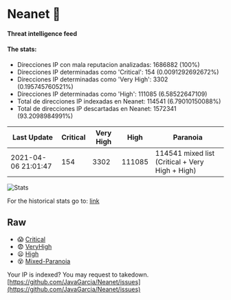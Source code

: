 # Neanet :hocho:
#### Threat intelligence feed
#### The stats:

- Direcciones IP con mala reputacion analizadas: 1686882 (100%)
- Direcciones IP determinadas como 'Critical':  154 (0.0091292692672%)
- Direcciones IP determinadas como 'Very High':  3302 (0.195745760521%)
- Direcciones IP determinadas como 'High':  111085 (6.58522647109)
- Total de direcciones IP indexadas en Neanet:  114541 (6.79010150088%)
- Total de direcciones IP descartadas en Neanet:  1572341 (93.2098984991%)

| Last Update | Critical | Very High | High | Paranoia |
| --- | --- | --- | --- | --- |
| 2021-04-06 21:01:47 | 154 | 3302 | 111085 | 114541 mixed list (Critical + Very High + High)|

![Stats](https://docs.google.com/spreadsheets/d/e/2PACX-1vSnaNMIXVabIpDJjufMlzH7poXnshF3mgd8Is1g9ytUEzVsP5my4Trn8f-xkoLLQ38xpL3HtmUexLo6/pubchart?oid=501124687&format=image)

For the historical stats go to: [link](/stats.csv)
## Raw
- :scream: [Critical](https://raw.githubusercontent.com/JavaGarcia/Neanet/master/blacklists/neanet_critical.txt)
- :fearful: [VeryHigh](https://raw.githubusercontent.com/JavaGarcia/Neanet/master/blacklists/neanet_veryHigh.txtt)
- :frowning: [High](https://raw.githubusercontent.com/JavaGarcia/Neanet/master/blacklists/neanet_high.txt)
- :dizzy_face: [Mixed-Paranoia](https://raw.githubusercontent.com/JavaGarcia/Neanet/master/blacklists/neanet_all.txt)


Your IP is indexed? You may request to takedown. [https://github.com/JavaGarcia/Neanet/issues](https://github.com/JavaGarcia/Neanet/issues)



























































































































































































































































































































































































































































































































































































































































































































































































































































































































































































































































































































































































































































































































































































































































































































































































































































































































































































































































































































































































































































































































































































































































































































































































































































































































































































































































































































































































































































































































































































































































































































































































































































































































































































































































































































































































































































































































































































































































































































































































































































































































































































































































































































































































































































































































































































































































































































































































































































































































































































































































































































































































































































































































































































































































































































































































































